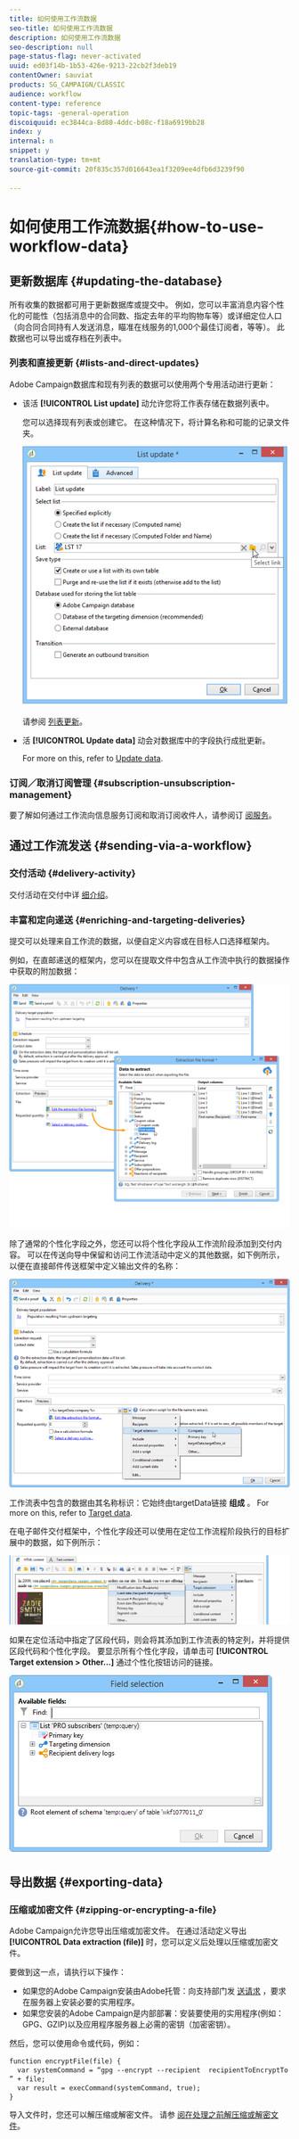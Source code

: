 ```yaml
---
title: 如何使用工作流数据
seo-title: 如何使用工作流数据
description: 如何使用工作流数据
seo-description: null
page-status-flag: never-activated
uuid: ed03f14b-1b53-426e-9213-22cb2f3deb19
contentOwner: sauviat
products: SG_CAMPAIGN/CLASSIC
audience: workflow
content-type: reference
topic-tags: -general-operation
discoiquuid: ec3844ca-8d80-4ddc-b08c-f18a6919bb28
index: y
internal: n
snippet: y
translation-type: tm+mt
source-git-commit: 20f835c357d016643ea1f3209ee4dfb6d3239f90

---
```



# 如何使用工作流数据{#how-to-use-workflow-data}

## 更新数据库 {#updating-the-database}

所有收集的数据都可用于更新数据库或提交中。 例如，您可以丰富消息内容个性化的可能性（包括消息中的合同数、指定去年的平均购物车等）或详细定位人口（向合同合同持有人发送消息，瞄准在线服务的1,000个最佳订阅者，等等）。 此数据也可以导出或存档在列表中。

### 列表和直接更新 {#lists-and-direct-updates}

Adobe Campaign数据库和现有列表的数据可以使用两个专用活动进行更新：

* 该活 **[!UICONTROL List update]** 动允许您将工作表存储在数据列表中。

   您可以选择现有列表或创建它。 在这种情况下，将计算名称和可能的记录文件夹。

   ![](assets/s_user_create_list.png)

   请参阅 [列表更新](../../workflow/using/list-update.md)。

* 活 **[!UICONTROL Update data]** 动会对数据库中的字段执行成批更新。

   For more on this, refer to [Update data](../../workflow/using/update-data.md).

### 订阅／取消订阅管理 {#subscription-unsubscription-management}

要了解如何通过工作流向信息服务订阅和取消订阅收件人，请参阅订 [阅服务](../../workflow/using/subscription-services.md)。

## 通过工作流发送 {#sending-via-a-workflow}

### 交付活动 {#delivery-activity}

交付活动在交付中详 [细介绍](../../workflow/using/delivery.md)。

### 丰富和定向递送 {#enriching-and-targeting-deliveries}

提交可以处理来自工作流的数据，以便自定义内容或在目标人口选择框架内。

例如，在直邮递送的框架内，您可以在提取文件中包含从工作流中执行的数据操作中获取的附加数据：

![](assets/s_advuser_add_data_postal_mail.png)

除了通常的个性化字段之外，您还可以将个性化字段从工作流阶段添加到交付内容。 可以在传送向导中保留和访问工作流活动中定义的其他数据，如下例所示，以便在直接邮件传送框架中定义输出文件的名称：

![](assets/s_advuser_using_additional_data.png)

工作流表中包含的数据由其名称标识：它始终由targetData链接 **组成** 。 For more on this, refer to [Target data](../../workflow/using/executing-a-workflow.md#target-data).

在电子邮件交付框架中，个性化字段还可以使用在定位工作流程阶段执行的目标扩展中的数据，如下例所示：

![](assets/s_advuser_add_data_email.png)

如果在定位活动中指定了区段代码，则会将其添加到工作流表的特定列，并将提供区段代码和个性化字段。 要显示所有个性化字段，请单击可 **[!UICONTROL Target extension > Other...]** 通过个性化按钮访问的链接。

![](assets/s_advuser_segment_code_select.png)

## 导出数据 {#exporting-data}

### 压缩或加密文件 {#zipping-or-encrypting-a-file}

Adobe Campaign允许您导出压缩或加密文件。 在通过活动定义导出 **[!UICONTROL Data extraction (file)]** 时，您可以定义后处理以压缩或加密文件。

要做到这一点，请执行以下操作：

* 如果您的Adobe Campaign安装由Adobe托管：向支持部门发 [送请求](https://support.neolane.net) ，要求在服务器上安装必要的实用程序。
* 如果您安装的Adobe Campaign是内部部署：安装要使用的实用程序(例如：GPG、GZIP)以及应用程序服务器上必需的密钥（加密密钥）。

然后，您可以使用命令或代码，例如：

```
function encryptFile(file) {  
  var systemCommand = “gpg --encrypt --recipient  recipientToEncryptTo ” + file;  
  var result = execCommand(systemCommand, true); 
}
```

导入文件时，您还可以解压缩或解密文件。 请参 [阅在处理之前解压缩或解密文件](../../workflow/using/importing-data.md#unzipping-or-decrypting-a-file-before-processing)。
